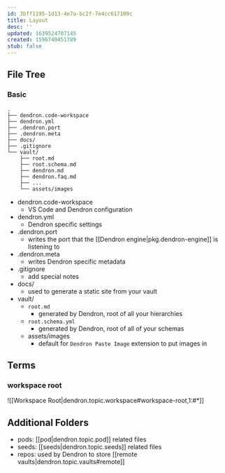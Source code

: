 ```yaml
---
id: 3bff1195-1d13-4e7a-bc2f-7e4cc617109c
title: Layout
desc: ''
updated: 1639524707145
created: 1596740451789
stub: false
---
```

## File Tree

### Basic

```
.
├── dendron.code-workspace
├── dendron.yml
├── .dendron.port
├── .dendron.meta
├── docs/
├── .gitignore
└── vault/
    ├── root.md
    ├── root.schema.md
    ├── dendron.md
    ├── dendron.faq.md
    ├── ...
    └── assets/images
```

- dendron.code-workspace
  - VS Code and Dendron configuration
- dendron.yml 
  - Dendron specific settings
- .dendron.port
  - writes the port that the [[Dendron engine|pkg.dendron-engine]] is listening to
- .dendron.meta
  - writes Dendron specific metadata
- .gitignore
  - add special notes 
- docs/ 
  - used to generate a static site from your vault
- vault/ 
  - `root.md `
    - generated by Dendron, root of all your hierarchies
  - `root.schema.yml`
    - generated by Dendron, root of all of your schemas
  - assets/images 
    - default for `Dendron Paste Image` extension to put images in

## Terms

### workspace root

![[Workspace Root|dendron.topic.workspace#workspace-root,1:#*]]

## Additional Folders

- pods: [[pod|dendron.topic.pod]] related files
- seeds: [[seeds|dendron.topic.seeds]] related files
- repos: used by Dendron to store [[remote vaults|dendron.topic.vaults#remote]]

